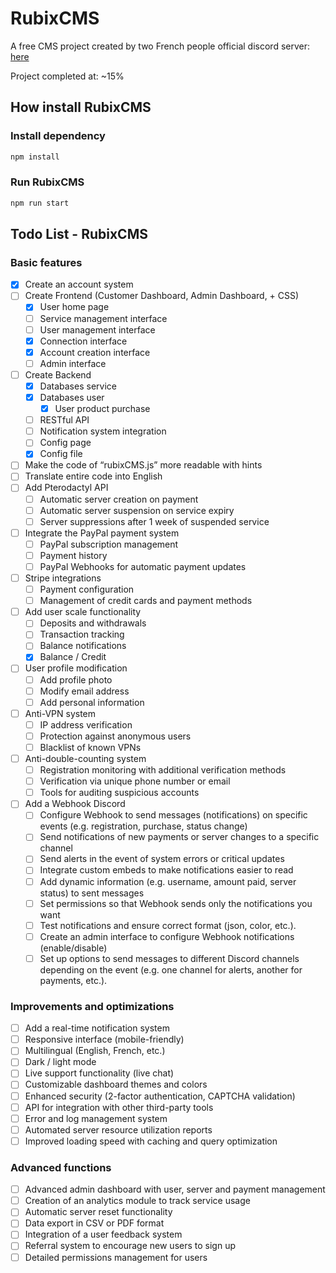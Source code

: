 # RubixCMS
A free CMS project created by two French people
official discord server: [here](https://discord.gg/JWZFuDtNtp)


Project completed at: ~15%

## How install RubixCMS
### Install dependency
```bash 
npm install
```

### Run RubixCMS
```bash
npm run start
```

## Todo List - RubixCMS

### Basic features
- [x] Create an account system
- [ ] Create Frontend (Customer Dashboard, Admin Dashboard, + CSS)
  - [x] User home page
  - [ ] Service management interface
  - [ ] User management interface
  - [x] Connection interface
  - [x] Account creation interface
  - [ ] Admin interface
- [ ] Create Backend
  - [x] Databases service
  - [x] Databases user
    - [x] User product purchase
  - [ ] RESTful API
  - [ ] Notification system integration
  - [ ] Config page
  - [x] Config file
- [ ] Make the code of “rubixCMS.js” more readable with hints
- [ ] Translate entire code into English
- [ ] Add Pterodactyl API
  - [ ] Automatic server creation on payment
  - [ ] Automatic server suspension on service expiry
  - [ ] Server suppressions after 1 week of suspended service
- [ ] Integrate the PayPal payment system
  - [ ] PayPal subscription management
  - [ ] Payment history
  - [ ] PayPal Webhooks for automatic payment updates
- [ ] Stripe integrations
  - [ ] Payment configuration
  - [ ] Management of credit cards and payment methods
- [ ] Add user scale functionality
  - [ ] Deposits and withdrawals
  - [ ] Transaction tracking
  - [ ] Balance notifications
  - [x] Balance / Credit
- [ ] User profile modification
  - [ ] Add profile photo
  - [ ] Modify email address
  - [ ] Add personal information
- [ ] Anti-VPN system
  - [ ] IP address verification
  - [ ] Protection against anonymous users
  - [ ] Blacklist of known VPNs
- [ ] Anti-double-counting system
  - [ ] Registration monitoring with additional verification methods
  - [ ] Verification via unique phone number or email
  - [ ] Tools for auditing suspicious accounts
- [ ] Add a Webhook Discord
  - [ ] Configure Webhook to send messages (notifications) on specific events (e.g. registration, purchase, status change)
  - [ ] Send notifications of new payments or server changes to a specific channel
  - [ ] Send alerts in the event of system errors or critical updates
  - [ ] Integrate custom embeds to make notifications easier to read
  - [ ] Add dynamic information (e.g. username, amount paid, server status) to sent messages
  - [ ] Set permissions so that Webhook sends only the notifications you want
  - [ ] Test notifications and ensure correct format (json, color, etc.).
  - [ ] Create an admin interface to configure Webhook notifications (enable/disable)
  - [ ] Set up options to send messages to different Discord channels depending on the event (e.g. one channel for alerts, another for payments, etc.).

### Improvements and optimizations
- [ ] Add a real-time notification system
- [ ] Responsive interface (mobile-friendly)
- [ ] Multilingual (English, French, etc.)
- [ ] Dark / light mode
- [ ] Live support functionality (live chat)
- [ ] Customizable dashboard themes and colors
- [ ] Enhanced security (2-factor authentication, CAPTCHA validation)
- [ ] API for integration with other third-party tools
- [ ] Error and log management system
- [ ] Automated server resource utilization reports
- [ ] Improved loading speed with caching and query optimization

### Advanced functions
- [ ] Advanced admin dashboard with user, server and payment management
- [ ] Creation of an analytics module to track service usage
- [ ] Automatic server reset functionality
- [ ] Data export in CSV or PDF format
- [ ] Integration of a user feedback system
- [ ] Referral system to encourage new users to sign up
- [ ] Detailed permissions management for users
